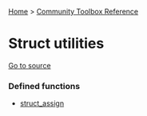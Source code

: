 [Home](/README.md) > [Community Toolbox Reference](/Docs/Reference/Reference.md)

# Struct utilities

[Go to source](/Community%20Toolbox/scripts/utils_CommunityToolboxStruct/utils_CommunityToolboxStruct.gml)

### Defined functions

- [struct_assign](/Docs/Reference/Functions/struct_assign.md)
